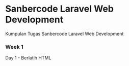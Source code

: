 # Sanbercode Laravel Web Development
Kumpulan Tugas Sanbercode Laravel Web Development

<h3>Week 1</h3>

Day 1 - Berlatih HTML
